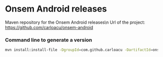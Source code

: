 Onsem Android releases
======================

Maven repository for the Onsem Android releases\n
Url of the project: https://github.com/carloacu/onsem-android


### Command line to generate a version

```bash
mvn install:install-file -DgroupId=com.github.carloacu -DartifactId=onsem-android -Dversion=1.0.4 -Dfile=onsem-release.aar -Dpackaging=aar -DgeneratePom=true -DlocalRepositoryPath=.  -DcreateChecksum=true
```

